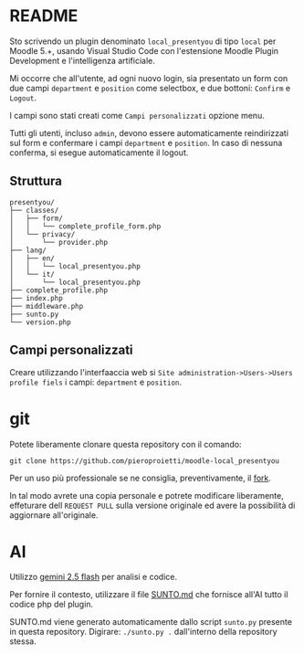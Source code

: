 # README

Sto scrivendo un plugin denominato `local_presentyou` di tipo `local` per Moodle 5.+, usando Visual Studio Code con l'estensione Moodle Plugin Development e l'intelligenza artificiale.

Mi occorre che all'utente, ad ogni nuovo login, sia presentato un form con due campi `department` e `position` come selectbox, e due bottoni: `Confirm` e `Logout`.

I campi sono stati creati come `Campi personalizzati` opzione menu.

Tutti gli utenti, incluso `admin`, devono essere automaticamente reindirizzati sul form e confermare i campi `department` e `position`. In caso di nessuna conferma, si esegue automaticamente il logout.

## Struttura
```ascii
presentyou/
├── classes/
│   ├── form/
│   │   └── complete_profile_form.php
│   └── privacy/
│       └── provider.php
├── lang/
│   ├── en/
│   │   └── local_presentyou.php
│   └── it/
│       └── local_presentyou.php
├── complete_profile.php
├── index.php
├── middleware.php
├── sunto.py
└── version.php
```
## Campi personalizzati
Creare utilizzando l'interfaaccia web si `Site administration->Users->Users profile fiels` i campi: `department` e `position`.


# git
Potete liberamente clonare questa repository con il comando: 

`git clone https://github.com/pieroproietti/moodle-local_presentyou`

Per un uso più professionale se ne consiglia, preventivamente, il [fork](https://github.com/pieroproietti/moodle-local_presentyou/fork).

In tal modo avrete una copia personale e potrete modificare liberamente, effeturare dell `REQUEST PULL` sulla versione originale ed avere la possibilità di aggiornare all'originale.

# AI 
Utilizzo [gemini 2.5 flash](https://gemini.google.com/) per analisi e codice.

Per fornire il contesto, utilizzare il file [SUNTO.md](./SUNTO.md) che fornisce all'AI tutto il codice php del plugin. 

SUNTO.md viene generato automaticamente dallo script `sunto.py` presente in questa repository. Digirare: `./sunto.py .` dall'interno della repository stessa.

